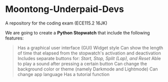 # Moontong-Underpaid-Devs
A repository for the coding exam (ECE115.2 16JK)

We are going to create a **Python Stopwatch** that include the following features:
  > Has a graphical user interface (GUI)
  > Widget style
  > Can show the length of time that elapsed from the stopwatch's activation and deactivation
  > Includes separate buttons for: *Start, Stop, Split (Lap), and Reset*
  > Able to play a sound after pressing a certain button
  > Can change the background color or theme (namely Darkmode and Lightmode)
  > Can change app language
  > Has a tutorial function

